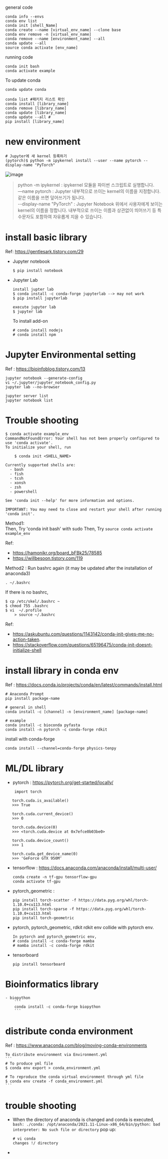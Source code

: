 general code
```
conda info --envs
conda env list
conda init [shell_Name]
conda create --name [virtual_env_name] --clone base
conda env remove -n [virtual_env_name]
conda remove --name [environment_name] --all
conda update --all
source conda activate [env_name]
```

running code
```
conda init bash
conda activate example
```

To update conda
```
conda update conda
```

```
conda list #패키지 리스트 확인
conda install [library_name]
conda remove [library_name]
conda update [library_name]
conda update --all #
pip install [library_name]
```
# new environment
```
# Jupyter에 새 kernel 등록하기
(pytorch)$ python -m ipykernel install --user --name pytorch --display-name "PyTorch"
```
![image](https://user-images.githubusercontent.com/48517782/143440794-56d4a630-762c-44ef-a65d-b3b16c377a2e.png)
> python -m ipykernel : ipykernel 모듈을 파이썬 스크립트로 실행합니다.  
> —name pytorch : Jupyter 내부적으로 쓰이는 kernel의 이름을 지정합니다. 같은 이름을 쓰면 덮어쓰기가 됩니다.  
> --display-name "PyTorch" : Jupyter Notebook 위에서 사용자에게 보이는 kernel의 이름을 정합니다. 내부적으로 쓰이는 이름과 상관없이 띄어쓰기 등 특수문자도 포함하여 자유롭게 지을 수 있습니다.  

# install basic library
Ref: https://gentlesark.tistory.com/29
- Jupyter notebook
	```
	$ pip install notebook
	```
- Jupyter Lab
	```
	install jupter lab
	$ conda install -c conda-forge jupyterlab --> may not work
	$ pip install jupyterlab
	
	execute jupyter lab
	$ jupyter lab
	```
	
	To install add-on
	```
	# conda install nodejs
	# conda install npm
	```
	
# Jupyter Environmental setting
Ref : https://bioinfoblog.tistory.com/13
```
jupyter notebook --generate-config
vi ~/.jupyter/jupyter_notebook_config.py
jupyter lab --no-browser
```
```
jupyter server list
jupyter notebook list
```

# Trouble shooting
```
$ conda activate example_env
CommandNotFoundError: Your shell has not been properly configured to use 'conda activate'.
To initialize your shell, run

    $ conda init <SHELL_NAME>

Currently supported shells are:
  - bash
  - fish
  - tcsh
  - xonsh
  - zsh
  - powershell

See 'conda init --help' for more information and options.

IMPORTANT: You may need to close and restart your shell after running 'conda init'.
```

Method1:   
Then, Try 'conda init bash' with sudo
Then, Try `source conda activate example_env`

Ref:
- https://hamonikr.org/board_bFBk25/78585
- https://willbesoon.tistory.com/119


Method2 : 
Run bashrc again (it may be updated after the installation of anaconda3)
```
. ~/.bashrc
```

If there is no bashrc,
```
$ cp /etc/skel/.bashrc ~
$ chmod 755 .bashrc
$ vi  ~/.profile
	> source ~/.bashrc
```
Ref:  
- https://askubuntu.com/questions/1143142/conda-init-gives-me-no-action-taken. 
- https://stackoverflow.com/questions/65196475/conda-init-doesnt-initialize-shell

# install library in conda env
Ref : https://docs.conda.io/projects/conda/en/latest/commands/install.html
```
# Anaconda Prompt
pip install package-name

# general in shell
conda install -c [channel] -n [environment_name] [package-name]

# example
conda install -c bioconda pyfasta
conda install -n pytorch -c conda-forge rdkit
```
install with conda-forge
```
conda install --channel=conda-forge physics-tenpy
```

# ML/DL library
- pytorch : https://pytorch.org/get-started/locally/ 
 ```
	 import torch

	torch.cuda.is_available()
	>>> True

	torch.cuda.current_device()
	>>> 0

	torch.cuda.device(0)
	>>> <torch.cuda.device at 0x7efce0b03be0>

	torch.cuda.device_count()
	>>> 1

	torch.cuda.get_device_name(0)
	>>> 'GeForce GTX 950M'
 ```
- tensorflow : https://docs.anaconda.com/anaconda/install/multi-user/  
	```
	conda create -n tf-gpu tensorflow-gpu
	conda activate tf-gpu
	```
- pytorch_geometric : 
	```
	pip install torch-scatter -f https://data.pyg.org/whl/torch-1.10.0+cu113.html
	pip install torch-sparse -f https://data.pyg.org/whl/torch-1.10.0+cu113.html
	pip install torch-geometric
	```
- pytorch, pytorch_geometric, rdkit
	rdkit env collide with pytorch env. 
	```
	In pytorch and pytorch_geometric env,
	# conda install -c conda-forge mamba
	# mamba install -c conda-forge rdkit
	```
- tensorboard
	```
	pip install tensorboard
	```

# Bioinformatics library
	- biopython
		```
		conda install -c conda-forge biopython
		```

# distribute conda environment
Ref : https://www.anaconda.com/blog/moving-conda-environments
	
	To distribute environment via Environment.yml
	```
	# To produce yml file
	$ conda env export > conda_environment.yml
	
	# To reproduce the conda virtual environment through yml file
	$ conda env create -f conda_environment.yml
	```

# trouble shooting
- When the directory of anaconda is changed and conda is executed, `bash: ./conda: /opt/anaconda/2021.11-Linux-x86_64/bin/python: bad interpreter: No such file or directory` pop up:
	```
	# vi conda
	changes !/ directory
	
	```
	
- 

